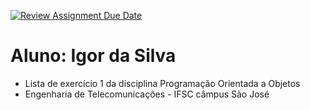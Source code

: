 [![Review Assignment Due Date](https://classroom.github.com/assets/deadline-readme-button-22041afd0340ce965d47ae6ef1cefeee28c7c493a6346c4f15d667ab976d596c.svg)](https://classroom.github.com/a/toeCyvWQ)
# Aluno: Igor da Silva
 - Lista de exercício 1 da disciplina Programação Orientada a Objetos
 - Engenharia de Telecomunicações - IFSC câmpus São José